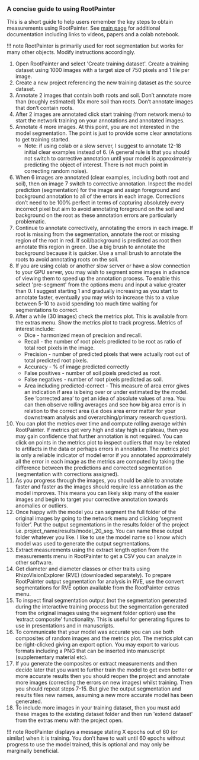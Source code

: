 ### A concise guide to using RootPainter

This is a short guide to help users remember the key steps to obtain measurements using RootPainter.  See [main page](https://github.com/Abe404/root_painter) for additional documentation including links to videos, papers and a colab notebook.

!!! note
    RootPainter is primarily used for root segmentation but works for many other objects. Modify instructions accordingly.

1. Open RootPainter and select 'Create training dataset'. Create a training dataset using 1000 images with a target size of 750 pixels and 1 tile per image.
2. Create a new project referencing the new training dataset as the source dataset.
3. Annotate 2 images that contain both roots and soil. Don’t annotate more than (roughly estimated) 10x more soil than roots. Don’t annotate images that don’t contain roots.
4. After 2 images are annotated click start training (from network menu) to start the network training on your annotations and annotated images.
5. Annotate 4 more images. At this point, you are not interested in the model segmentation. The point is just to provide some clear annotations to get training started.
    - Note: if using colab or a slow server, I suggest to annotate 12-18 initial clear examples instead of 6. (A general rule is that you should not switch to corrective annotation until your model is approximately predicting the object of interest. There is not much point in correcting random noise).
7. When 6 images are annotated (clear examples, including both root and soil), then on image 7 switch to corrective annotation. Inspect the model prediction (segmentation) for the image and assign foreground and background annotation to all of the errors in each image. Corrections don’t need to be 100% perfect in terms of capturing absolutely every incorrect pixel but aim to avoid annotating foreground on the soil and background on the root as these annotation errors are particularly problematic.
8. Continue to annotate correctively, annotating the errors in each image. If root is missing from the segmentation, annotate the root or missing region of the root in red. If soil/background is predicted as root then annotate this region in green. Use a big brush to annotate the background because it is quicker. Use a small brush to annotate the roots to avoid annotating roots on the soil.
9. If you are using colab or another slow server or have a slow connection to your GPU server, you may wish to segment some images in advance of viewing them to speed up the annotation process. To enable this select 'pre-segment' from the options menu and input a value greater than 0. I suggest starting 1 and gradually increasing as you start to annotate faster, eventually you may wish to increase this to a value between 5-10 to avoid spending too much time waiting for segmentations to correct.
10. After a while (30 images) check the metrics plot. This is available from the extras menu. Show the metrics plot to track progress. Metrics of interest include:
    - Dice - harmonized mean of precision and recall.
    - Recall - the number of root pixels predicted to be root as ratio of total root pixels in the image.
    - Precision - number of predicted pixels that were actually root out of total predicted root pixels.
    - Accuracy - % of image predicted correctly
    - False positives - number of soil pixels predicted as root.
    - False negatives - number of root pixels predicted as soil.
    - Area including predicted-correct - This measure of area error gives an indication if area is being over or under estimated by the model. See ‘corrected area’ to get an idea of absolute values of area. You can then observe rolling averages and see how big area error is in relation to the correct area (i.e does area error matter for your downstream analysis and overarching/primary research question).
11. You can plot the metrics over time and compute rolling average within RootPainter. If metrics get very high and stay high i.e plateau, then you may gain confidence that further annotation is not required. You can click on points in the metrics plot to inspect outliers that may be related to artifacts in the data or perhaps errors in annotation. The metrics plot is only a reliable indicator of model error if you annotated approximately all the error in each image as the metrics are computed by taking the difference between the predictions and corrected segmentation (segmentation with corrections assigned).
12. As you progress through the images, you should be able to annotate faster and faster as the images should require less annotation as the model improves. This means you can likely skip many of the easier images and begin to target your corrective annotation towards anomalies or outliers.
13. Once happy with the model you can segment the full folder of the original images by going to the network menu and clicking ‘segment folder’. Put the output segmentations in the results folder of the project i.e. project_name/results/model_20_seg. You can name these output folder whatever you like. I like to use the model name so I know which model was used to generate the output segmentations.
14. Extract measurements using the extract length option from the measurements menu in RootPainter to get a CSV you can analyze in other software.
15. Get diameter and diameter classes or other traits using RhizoVisionExplorer (RVE) (downloaded separately). To prepare RootPainter output segmentation for analysis in RVE, use the convert segmentations for RVE option available from the RootPainter extras menu.
16. To inspect final segmentation output (not the segmentation generated during the interactive training process but the segmentation generated from the original images using the segment folder option) use the ‘extract composite’ functionality. This is useful for generating figures to use in presentations and in manuscripts.
17. To communicate that your model was accurate you can use both composites of random images and the metrics plot. The metrics plot can be right-clicked giving an export option. You may export to various formats including a PNG that can be inserted into manuscript (supplementary material etc).
18. If you generate the composites or extract measurements and then decide later that you want to further train the model to get even better or more accurate results then you should reopen the project and annotate more images (correcting the errors on new images) whilst training. Then you should repeat steps 7-15. But give the output segmentation and results files new names, assuming a new more accurate model has been generated.
19. To include more images in your training dataset, then you must add these images to the existing dataset folder and then run 'extend dataset' from the extras menu with the project open.

!!! note
    RootPainter displays a message stating X epochs out of 60 (or similar) when it is training. You don’t have to wait until 60 epochs without progress to use the model trained, this is optional and may only be marginally beneficial.
